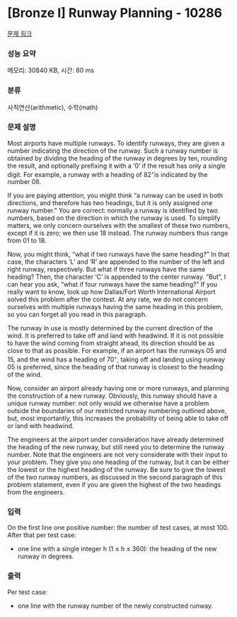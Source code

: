 # [Bronze I] Runway Planning - 10286 

[문제 링크](https://www.acmicpc.net/problem/10286) 

### 성능 요약

메모리: 30840 KB, 시간: 80 ms

### 분류

사칙연산(arithmetic), 수학(math)

### 문제 설명

<p>Most airports have multiple runways. To identify runways, they are given a number indicating the direction of the runway. Such a runway number is obtained by dividing the heading of the runway in degrees by ten, rounding the result, and optionally prefixing it with a ‘0’ if the result has only a single digit. For example, a runway with a heading of 82<sup>◦</sup>is indicated by the number 08.</p>

<p>If you are paying attention, you might think “a runway can be used in both directions, and therefore has two headings, but it is only assigned one runway number.” You are correct: normally a runway is identified by two numbers, based on the direction in which the runway is used. To simplify matters, we only concern ourselves with the smallest of these two numbers, except if it is zero; we then use 18 instead. The runway numbers thus range from 01 to 18.</p>

<p>Now, you might think, “what if two runways have the same heading?” In that case, the characters ‘L’ and ‘R’ are appended to the number of the left and right runway, respectively. But what if three runways have the same heading? Then, the character ‘C’ is appended to the center runway. “But”, I can hear you ask, “what if four runways have the same heading?” If you really want to know, look up how Dallas/Fort Worth International Airport solved this problem after the contest. At any rate, we do not concern ourselves with multiple runways having the same heading in this problem, so you can forget all you read in this paragraph.</p>

<p>The runway in use is mostly determined by the current direction of the wind. It is preferred to take off and land with headwind. If it is not possible to have the wind coming from straight ahead, its direction should be as close to that as possible. For example, if an airport has the runways 05 and 15, and the wind has a heading of 70<sup>◦</sup>, taking off and landing using runway 05 is preferred, since the heading of that runway is closest to the heading of the wind.</p>

<p>Now, consider an airport already having one or more runways, and planning the construction of a new runway. Obviously, this runway should have a unique runway number: not only would we otherwise have a problem outside the boundaries of our restricted runway numbering outlined above, but, most importantly, this increases the probability of being able to take off or land with headwind.</p>

<p>The engineers at the airport under consideration have already determined the heading of the new runway, but still need you to determine the runway number. Note that the engineers are not very considerate with their input to your problem. They give you one heading of the runway, but it can be either the lowest or the highest heading of the runway. Be sure to give the lowest of the two runway numbers, as discussed in the second paragraph of this problem statement, even if you are given the highest of the two headings from the engineers.</p>

### 입력 

 <p>On the first line one positive number: the number of test cases, at most 100. After that per test case:</p>

<ul>
	<li>one line with a single integer h (1 ≤ h ≤ 360): the heading of the new runway in degrees.</li>
</ul>

### 출력 

 <p>Per test case:</p>

<ul>
	<li>one line with the runway number of the newly constructed runway.</li>
</ul>

